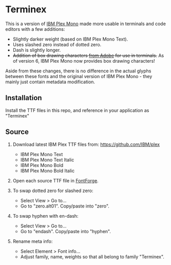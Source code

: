 Terminex
========

This is a version of [IBM Plex Mono](https://github.com/IBM/plex) made more
usable in terminals and code editors with a few additions:

* Slightly darker weight (based on IBM Plex Mono Text).
* Uses slashed zero instead of dotted zero.
* Dash is slightly longer.
* ~~Addition of box drawing characters [from Adobe](https://github.com/adobe-type-tools/box-drawing)
  for use in terminals.~~ As of version 6, IBM Plex Mono now provides box
  drawing characters!

Aside from these changes, there is no difference in the actual glyphs between
these fonts and the original version of IBM Plex Mono - they mainly just contain
metadata modification.


Installation
------------

Install the TTF files in this repo, and reference in your application as
"Terminex"


Source
------

1. Download latest IBM Plex TTF files from: https://github.com/IBM/plex
   * IBM Plex Mono Text
   * IBM Plex Mono Text Italic
   * IBM Plex Mono Bold
   * IBM Plex Mono Bold Italic

2. Open each source TTF file in [FontForge](https://fontforge.org/en-US/).

3. To swap dotted zero for slashed zero:
   * Select View > Go to...
   * Go to "zero.alt01". Copy/paste into "zero".

4. To swap hyphen with en-dash:
   * Select View > Go to...
   * Go to "endash". Copy/paste into "hyphen".

5. Rename meta info:
   * Select Element > Font info...
   * Adjust family, name, weights so that all belong to family "Terminex".
